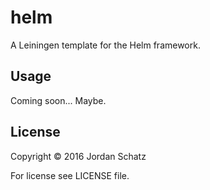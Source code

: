# helm

A Leiningen template for the Helm framework.

## Usage

Coming soon... Maybe.

## License

Copyright © 2016 Jordan Schatz

For license see LICENSE file.
